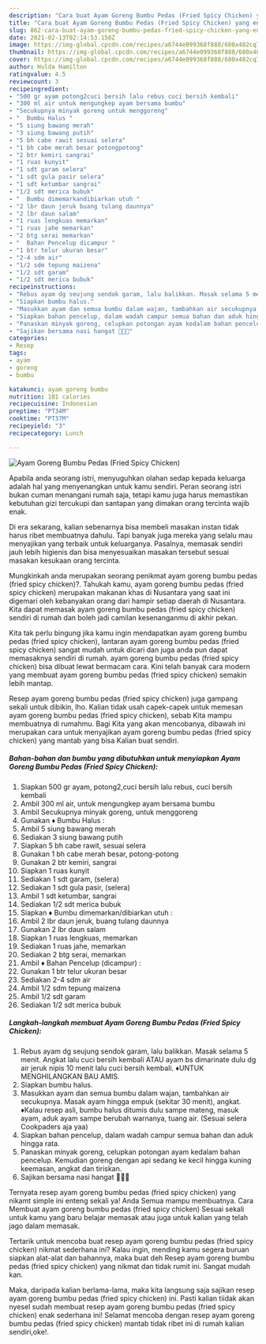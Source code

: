 ```yaml
---
description: "Cara buat Ayam Goreng Bumbu Pedas (Fried Spicy Chicken) yang enak Untuk Jualan"
title: "Cara buat Ayam Goreng Bumbu Pedas (Fried Spicy Chicken) yang enak Untuk Jualan"
slug: 862-cara-buat-ayam-goreng-bumbu-pedas-fried-spicy-chicken-yang-enak-untuk-jualan
date: 2021-02-13T02:14:53.150Z
image: https://img-global.cpcdn.com/recipes/a6744e099368f888/680x482cq70/ayam-goreng-bumbu-pedas-fried-spicy-chicken-foto-resep-utama.jpg
thumbnail: https://img-global.cpcdn.com/recipes/a6744e099368f888/680x482cq70/ayam-goreng-bumbu-pedas-fried-spicy-chicken-foto-resep-utama.jpg
cover: https://img-global.cpcdn.com/recipes/a6744e099368f888/680x482cq70/ayam-goreng-bumbu-pedas-fried-spicy-chicken-foto-resep-utama.jpg
author: Hulda Hamilton
ratingvalue: 4.5
reviewcount: 3
recipeingredient:
- "500 gr ayam potong2cuci bersih lalu rebus cuci bersih kembali"
- "300 ml air untuk mengungkep ayam bersama bumbu"
- "Secukupnya minyak goreng untuk menggoreng"
- "  Bumbu Halus "
- "5 siung bawang merah"
- "3 siung bawang putih"
- "5 bh cabe rawit sesuai selera"
- "1 bh cabe merah besar potongpotong"
- "2 btr kemiri sangrai"
- "1 ruas kunyit"
- "1 sdt garam selera"
- "1 sdt gula pasir selera"
- "1 sdt ketumbar sangrai"
- "1/2 sdt merica bubuk"
- "  Bumbu dimemarkandibiarkan utuh "
- "2 lbr daun jeruk buang tulang daunnya"
- "2 lbr daun salam"
- "1 ruas lengkuas memarkan"
- "1 ruas jahe memarkan"
- "2 btg serai memarkan"
- "  Bahan Pencelup dicampur "
- "1 btr telur ukuran besar"
- "2-4 sdm air"
- "1/2 sdm tepung maizena"
- "1/2 sdt garam"
- "1/2 sdt merica bubuk"
recipeinstructions:
- "Rebus ayam dg seujung sendok garam, lalu balikkan. Masak selama 5 menit. Angkat lalu cuci bersih kembali ATAU ayam bs dimarinate dulu dg air jeruk nipis 10 menit lalu cuci bersih kembali. ♦UNTUK MENGHILANGKAN BAU AMIS."
- "Siapkan bumbu halus."
- "Masukkan ayam dan semua bumbu dalam wajan, tambahkan air secukupnya. Masak ayam hingga empuk (sekitar 30 menit), angkat. ♦Kalau resep asli, bumbu halus ditumis dulu sampe mateng, masuk ayam, aduk ayam sampe berubah warnanya, tuang air. (Sesuai selera Cookpaders aja yaa)"
- "Siapkan bahan pencelup, dalam wadah campur semua bahan dan aduk hingga rata."
- "Panaskan minyak goreng, celupkan potongan ayam kedalam bahan pencelup. Kemudian goreng dengan api sedang ke kecil hingga kuning keemasan, angkat dan tiriskan."
- "Sajikan bersama nasi hangat 🍚😋😋"
categories:
- Resep
tags:
- ayam
- goreng
- bumbu

katakunci: ayam goreng bumbu 
nutrition: 181 calories
recipecuisine: Indonesian
preptime: "PT34M"
cooktime: "PT37M"
recipeyield: "3"
recipecategory: Lunch

---
```



![Ayam Goreng Bumbu Pedas (Fried Spicy Chicken)](https://img-global.cpcdn.com/recipes/a6744e099368f888/680x482cq70/ayam-goreng-bumbu-pedas-fried-spicy-chicken-foto-resep-utama.jpg)

Apabila anda seorang istri, menyuguhkan olahan sedap kepada keluarga adalah hal yang menyenangkan untuk kamu sendiri. Peran seorang istri bukan cuman menangani rumah saja, tetapi kamu juga harus memastikan kebutuhan gizi tercukupi dan santapan yang dimakan orang tercinta wajib enak.

Di era  sekarang, kalian sebenarnya bisa membeli masakan instan tidak harus ribet membuatnya dahulu. Tapi banyak juga mereka yang selalu mau menyajikan yang terbaik untuk keluarganya. Pasalnya, memasak sendiri jauh lebih higienis dan bisa menyesuaikan masakan tersebut sesuai masakan kesukaan orang tercinta. 



Mungkinkah anda merupakan seorang penikmat ayam goreng bumbu pedas (fried spicy chicken)?. Tahukah kamu, ayam goreng bumbu pedas (fried spicy chicken) merupakan makanan khas di Nusantara yang saat ini digemari oleh kebanyakan orang dari hampir setiap daerah di Nusantara. Kita dapat memasak ayam goreng bumbu pedas (fried spicy chicken) sendiri di rumah dan boleh jadi camilan kesenanganmu di akhir pekan.

Kita tak perlu bingung jika kamu ingin mendapatkan ayam goreng bumbu pedas (fried spicy chicken), lantaran ayam goreng bumbu pedas (fried spicy chicken) sangat mudah untuk dicari dan juga anda pun dapat memasaknya sendiri di rumah. ayam goreng bumbu pedas (fried spicy chicken) bisa dibuat lewat bermacam cara. Kini telah banyak cara modern yang membuat ayam goreng bumbu pedas (fried spicy chicken) semakin lebih mantap.

Resep ayam goreng bumbu pedas (fried spicy chicken) juga gampang sekali untuk dibikin, lho. Kalian tidak usah capek-capek untuk memesan ayam goreng bumbu pedas (fried spicy chicken), sebab Kita mampu membuatnya di rumahmu. Bagi Kita yang akan mencobanya, dibawah ini merupakan cara untuk menyajikan ayam goreng bumbu pedas (fried spicy chicken) yang mantab yang bisa Kalian buat sendiri.

<!--inarticleads1-->

##### Bahan-bahan dan bumbu yang dibutuhkan untuk menyiapkan Ayam Goreng Bumbu Pedas (Fried Spicy Chicken):

1. Siapkan 500 gr ayam, potong2,cuci bersih lalu rebus, cuci bersih kembali
1. Ambil 300 ml air, untuk mengungkep ayam bersama bumbu
1. Ambil Secukupnya minyak goreng, untuk menggoreng
1. Gunakan  ♦ Bumbu Halus :
1. Ambil 5 siung bawang merah
1. Sediakan 3 siung bawang putih
1. Siapkan 5 bh cabe rawit, sesuai selera
1. Gunakan 1 bh cabe merah besar, potong-potong
1. Gunakan 2 btr kemiri, sangrai
1. Siapkan 1 ruas kunyit
1. Sediakan 1 sdt garam, (selera)
1. Sediakan 1 sdt gula pasir, (selera)
1. Ambil 1 sdt ketumbar, sangrai
1. Sediakan 1/2 sdt merica bubuk
1. Siapkan  ♦ Bumbu dimemarkan/dibiarkan utuh :
1. Ambil 2 lbr daun jeruk, buang tulang daunnya
1. Gunakan 2 lbr daun salam
1. Siapkan 1 ruas lengkuas, memarkan
1. Sediakan 1 ruas jahe, memarkan
1. Sediakan 2 btg serai, memarkan
1. Ambil  ♦ Bahan Pencelup (dicampur) :
1. Gunakan 1 btr telur ukuran besar
1. Sediakan 2-4 sdm air
1. Ambil 1/2 sdm tepung maizena
1. Ambil 1/2 sdt garam
1. Sediakan 1/2 sdt merica bubuk




<!--inarticleads2-->

##### Langkah-langkah membuat Ayam Goreng Bumbu Pedas (Fried Spicy Chicken):

1. Rebus ayam dg seujung sendok garam, lalu balikkan. Masak selama 5 menit. Angkat lalu cuci bersih kembali ATAU ayam bs dimarinate dulu dg air jeruk nipis 10 menit lalu cuci bersih kembali. ♦UNTUK MENGHILANGKAN BAU AMIS.
1. Siapkan bumbu halus.
1. Masukkan ayam dan semua bumbu dalam wajan, tambahkan air secukupnya. Masak ayam hingga empuk (sekitar 30 menit), angkat. ♦Kalau resep asli, bumbu halus ditumis dulu sampe mateng, masuk ayam, aduk ayam sampe berubah warnanya, tuang air. (Sesuai selera Cookpaders aja yaa)
1. Siapkan bahan pencelup, dalam wadah campur semua bahan dan aduk hingga rata.
1. Panaskan minyak goreng, celupkan potongan ayam kedalam bahan pencelup. Kemudian goreng dengan api sedang ke kecil hingga kuning keemasan, angkat dan tiriskan.
1. Sajikan bersama nasi hangat 🍚😋😋




Ternyata resep ayam goreng bumbu pedas (fried spicy chicken) yang nikamt simple ini enteng sekali ya! Anda Semua mampu membuatnya. Cara Membuat ayam goreng bumbu pedas (fried spicy chicken) Sesuai sekali untuk kamu yang baru belajar memasak atau juga untuk kalian yang telah jago dalam memasak.

Tertarik untuk mencoba buat resep ayam goreng bumbu pedas (fried spicy chicken) nikmat sederhana ini? Kalau ingin, mending kamu segera buruan siapkan alat-alat dan bahannya, maka buat deh Resep ayam goreng bumbu pedas (fried spicy chicken) yang nikmat dan tidak rumit ini. Sangat mudah kan. 

Maka, daripada kalian berlama-lama, maka kita langsung saja sajikan resep ayam goreng bumbu pedas (fried spicy chicken) ini. Pasti kalian tiidak akan nyesel sudah membuat resep ayam goreng bumbu pedas (fried spicy chicken) enak sederhana ini! Selamat mencoba dengan resep ayam goreng bumbu pedas (fried spicy chicken) mantab tidak ribet ini di rumah kalian sendiri,oke!.

